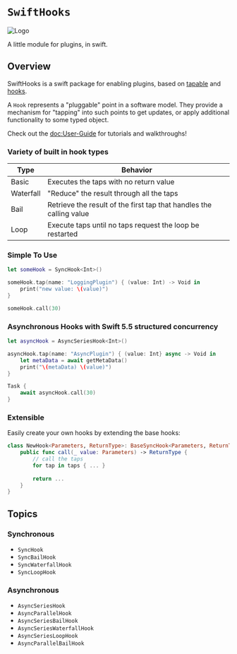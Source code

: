 # ``SwiftHooks``

![Logo](hooks.png)

A little module for plugins, in swift.

## Overview
SwiftHooks is a swift package for enabling plugins, based on [tapable](https://github.com/webpack/tapable) and [hooks](https://github.com/intuit/hooks/).

A `Hook` represents a "pluggable" point in a software model. They provide a mechanism for "tapping" into such points to get updates, or apply additional functionality to some typed object.

Check out the <doc:User-Guide> for tutorials and walkthroughs!

### Variety of built in hook types
| Type | Behavior |
|------|----------|
| Basic | Executes the taps with no return value |
| Waterfall | "Reduce" the result through all the taps |
| Bail | Retrieve the result of the first tap that handles the calling value |
| Loop | Execute taps until no taps request the loop be restarted |

### Simple To Use

```swift
let someHook = SyncHook<Int>()

someHook.tap(name: "LoggingPlugin") { (value: Int) -> Void in
    print("new value: \(value)")
}

someHook.call(30)
```

### Asynchronous Hooks with Swift 5.5 structured concurrency
```swift
let asyncHook = AsyncSeriesHook<Int>()

asyncHook.tap(name: "AsyncPlugin") { (value: Int} async -> Void in
    let metaData = await getMetaData()
    print("\(metaData) \(value)")
}

Task {
    await asyncHook.call(30)
}
```

### Extensible
Easily create your own hooks by extending the base hooks:
```swift
class NewHook<Parameters, ReturnType>: BaseSyncHook<Parameters, ReturnType> {
    public func call(_ value: Parameters) -> ReturnType {
        // call the taps
        for tap in taps { ... }
        
        return ...
    }
}
```

## Topics

### Synchronous

- ``SyncHook``
- ``SyncBailHook``
- ``SyncWaterfallHook``
- ``SyncLoopHook``

### Asynchronous

- ``AsyncSeriesHook``
- ``AsyncParallelHook``
- ``AsyncSeriesBailHook``
- ``AsyncSeriesWaterfallHook``
- ``AsyncSeriesLoopHook``
- ``AsyncParallelBailHook``
